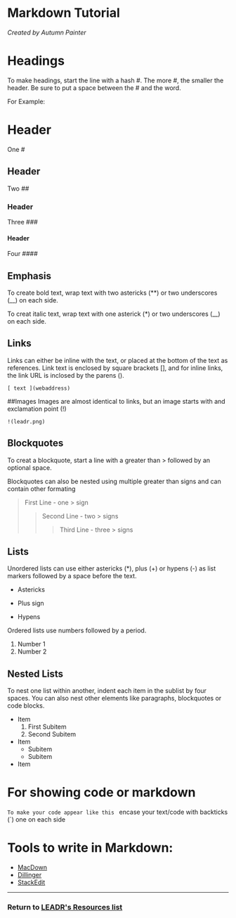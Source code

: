 # Markdown Tutorial

*Created by Autumn Painter*

# Headings
To make headings, start the line with a hash #. The more #, the smaller the header. Be sure to put a space between the # and the word.

For Example:
# Header
One # 

## Header
Two ##

### Header
Three ###

#### Header
Four ####

## Emphasis
To create bold text, wrap text with two astericks (**) or two underscores (__) on each side. 

To creat italic text, wrap text with one asterick (*) or two underscores (__) on each side. 

## Links
Links can either be inline with the text, or placed at the bottom of the text as references. Link text is enclosed by square brackets [], and for inline links, the link URL is inclosed by the parens ().

`[ text ](webaddress)`

##Images
Images are almost identical to links, but an image starts with and exclamation point (!)

`!(leadr.png)`

## Blockquotes
To creat a blockquote, start a line with a greater than > followed by an optional space. 

Blockquotes can also be nested using multiple greater than signs and can contain other formating

>First Line - one > sign
>>Second Line - two > signs
>>>Third Line - three > signs

## Lists
Unordered lists can use either astericks (*), plus (+) or hypens (-) as list markers followed by a space before the text. 

* Astericks
+ Plus sign
- Hypens

Ordered lists use numbers followed by a period.

1. Number 1
2. Number 2

## Nested Lists
To nest one list within another, indent each item in the sublist by four spaces. You can also nest other elements like paragraphs, blockquotes or code blocks.
* Item
    1. First Subitem
    2. Second Subitem
* Item
    - Subitem
    - Subitem
* Item

# For showing code or markdown
`To make your code appear like this ` encase your text/code with backticks (`) one on each side


# Tools to write in Markdown:
* [MacDown](https://macdown.uranusjr.com/)
* [Dillinger](http://dillinger.io/)
* [StackEdit](https://stackedit.io/)

-----
### Return to [LEADR's Resources list](https://github.com/leadr-msu/resources)
